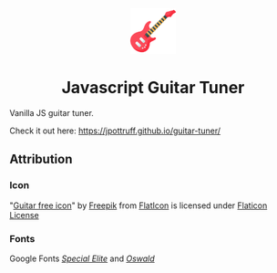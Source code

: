 <p align="center">
  <a href="https://github.com/jpottruff/guitar-tuner">
    <img src="assets/icons/guitar-free-icon.png" alt="Logo" width="80" height="80">
  </a>

  <h1 align="center">Javascript Guitar Tuner</h1>
</p>

Vanilla JS guitar tuner.

Check it out here: https://jpottruff.github.io/guitar-tuner/

## Attribution

### Icon

"[Guitar free icon](https://www.flaticon.com/premium-icon/guitar_2741350?term=guitar&related_id=2741350)" by [Freepik](https://vanortondesign.com/iconscollection) from [FlatIcon](www.flaticon.com) is licensed under [Flaticon License](https://www.freepikcompany.com/legal?&_ga=2.110073413.1510989014.1636393776-470500492.1636393776#nav-flaticon)

### Fonts

Google Fonts _[Special Elite](https://fonts.google.com/specimen/Special+Elite)_ and _[Oswald](https://fonts.google.com/specimen/Oswald)_
